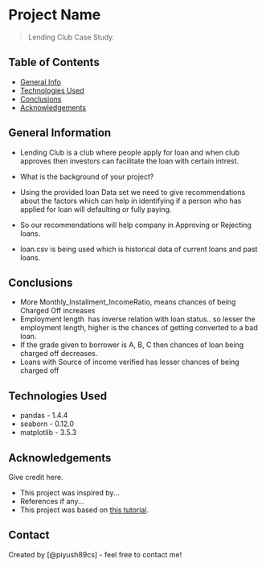 # Project Name
> Lending Club Case Study.


## Table of Contents
* [General Info](#general-information)
* [Technologies Used](#technologies-used)
* [Conclusions](#conclusions)
* [Acknowledgements](#acknowledgements)

<!-- You can include any other section that is pertinent to your problem -->

## General Information
- Lending Club is a club where people apply for loan and when club approves then investors can facilitate the loan with certain intrest.
- What is the background of your project?
- Using the provided loan Data set we need to give recommendations about the factors which can help in identifying if a person who has applied for loan will defaulting  or fully paying. 
- So our recommendations will help company in Approving or Rejecting loans.

- loan.csv is being used which is historical data of current loans and past loans.

<!-- You don't have to answer all the questions - just the ones relevant to your project. -->

## Conclusions
- More Monthly_Installment_IncomeRatio, means chances of being Charged Off increases  
- Employment length  has inverse relation with loan status.. so lesser the employment length, higher is the chances of getting converted to a bad loan.  
- If the grade given to borrower is A, B, C then chances of loan being charged off decreases.
- Loans with Source of income verified has lesser chances of being charged off 

<!-- You don't have to answer all the questions - just the ones relevant to your project. -->


## Technologies Used
- pandas - 1.4.4  
- seaborn - 0.12.0  
- matplotlib - 3.5.3

<!-- As the libraries versions keep on changing, it is recommended to mention the version of library used in this project -->

## Acknowledgements
Give credit here.
- This project was inspired by...
- References if any...
- This project was based on [this tutorial](https://www.example.com).


## Contact
Created by [@piyush89cs] - feel free to contact me!


<!-- Optional -->
<!-- ## License -->
<!-- This project is open source and available under the [... License](). -->

<!-- You don't have to include all sections - just the one's relevant to your project -->